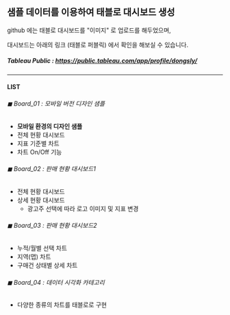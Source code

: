 ## 샘플 데이터를 이용하여 태블로 대시보드 생성


github 에는 태블로 대시보드를 "이미지" 로 업로드를 해두었으며,

대시보드는 아래의 링크 (태블로 퍼블릭) 에서 확인을 해보실 수 있습니다.
##### Tableau Public : https://public.tableau.com/app/profile/dongsly/
---
#### LIST
###### ◼ Board_01 : 모바일 버전 디자인 샘플
* **모바일 환경의 디자인 샘플**
* 전체 현황 대시보드
* 지표 기준별 차트
* 차트 On/Off 기능
###### ◼ Board_02 : 판매 현황 대시보드1
* 전체 현황 대시보드
* 상세 현황 대시보드
  - 광고주 선택에 따라 로고 이미지 및 지표 변경
###### ◼ Board_03 : 판매 현황 대시보드2
* 누적/월별 선택 차트
* 지역(맵) 차트
* 구매건 상태별 상세 차트
###### ◼ Board_04 : 데이터 시각화 카테고리
* 다양한 종류의 차트를 태블로로 구현
